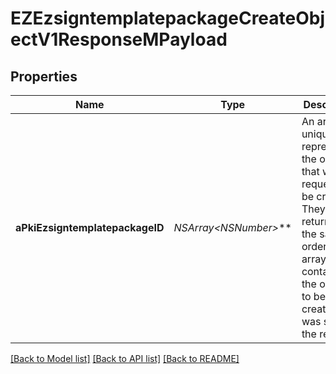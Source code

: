 # EZEzsigntemplatepackageCreateObjectV1ResponseMPayload

## Properties
Name | Type | Description | Notes
------------ | ------------- | ------------- | -------------
**aPkiEzsigntemplatepackageID** | **NSArray&lt;NSNumber*&gt;*** | An array of unique IDs representing the object that were requested to be created.  They are returned in the same order as the array containing the objects to be created that was sent in the request. | 

[[Back to Model list]](../README.md#documentation-for-models) [[Back to API list]](../README.md#documentation-for-api-endpoints) [[Back to README]](../README.md)


